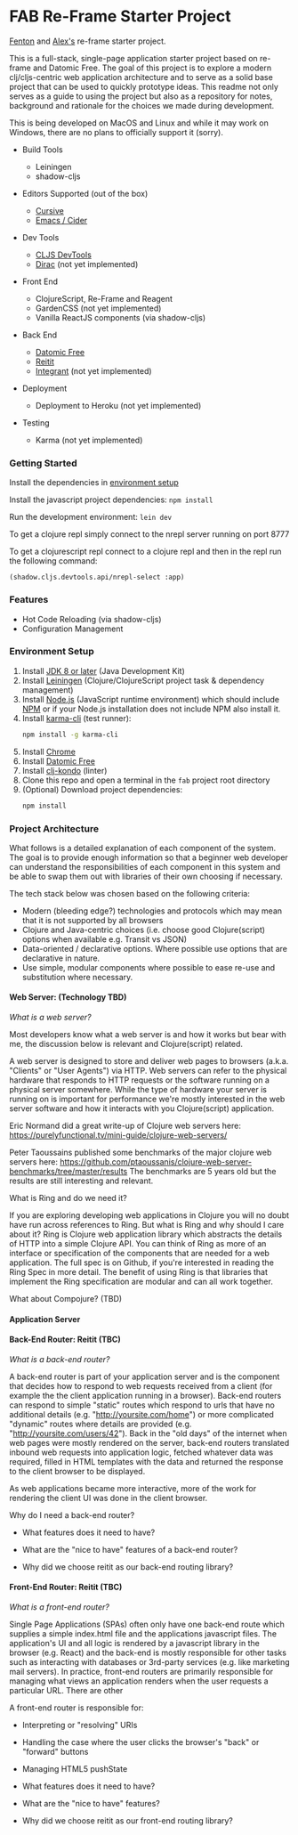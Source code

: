 # FAB Re-Frame Starter Project 

[Fenton](https://github.com/ftravers) and [Alex's](https://github.com/aeberts) re-frame starter project.

This is a full-stack, single-page application starter project based on re-frame and Datomic Free. 
The goal of this project is to explore a modern clj/cljs-centric web application architecture and to serve as a solid base project that can be used to quickly prototype ideas. This readme not only serves as a guide to using the project but also as a repository for notes, background and rationale for the choices we made during development.  

This is being developed on MacOS and Linux and while it may work on Windows, there are no plans to officially support it (sorry).   

- Build Tools
    - Leiningen
    - shadow-cljs

- Editors Supported (out of the box)
    - [Cursive](https://cursive-ide.com/)
    - [Emacs / Cider](https://docs.cider.mx/cider/index.html)

- Dev Tools
    - [CLJS DevTools](https://github.com/binaryage/cljs-devtools)
    - [Dirac]() (not yet implemented)

- Front End
    - ClojureScript, Re-Frame and Reagent
    - GardenCSS (not yet implemented)
    - Vanilla ReactJS components (via shadow-cljs) 
    
- Back End
    - [Datomic Free](https://my.datomic.com/downloads/free)
    - [Reitit](https://www.metosin.fi/blog/reitit/) 
    - [Integrant](https://github.com/weavejester/integrant) (not yet implemented)  

- Deployment
    - Deployment to Heroku (not yet implemented)

- Testing
    - Karma (not yet implemented)


### Getting Started
Install the dependencies in <a href="#environment-setup">environment setup</a> 

Install the javascript project dependencies:
```npm install```

Run the development environment:
```lein dev```

To get a clojure repl simply connect to the nrepl server running on port 8777

To get a clojurescript repl connect to a clojure repl and then in the repl run the following command:

```clojurescript
(shadow.cljs.devtools.api/nrepl-select :app)
```  

### Features

- Hot Code Reloading (via shadow-cljs)
- Configuration Management

### Environment Setup
<a name="environment-setup"/>

1. Install [JDK 8 or later](https://openjdk.java.net/install/) (Java Development Kit)
2. Install [Leiningen](https://leiningen.org/#install) (Clojure/ClojureScript project task &
dependency management)
3. Install [Node.js](https://nodejs.org/) (JavaScript runtime environment) which should include
   [NPM](https://docs.npmjs.com/cli/npm) or if your Node.js installation does not include NPM also install it.
4. Install [karma-cli](https://www.npmjs.com/package/karma-cli) (test runner):
    ```sh
    npm install -g karma-cli
    ```
5. Install [Chrome](https://www.google.com/chrome/)
6. Install [Datomic Free](https://my.datomic.com/downloads/free)
7. Install [clj-kondo](https://github.com/borkdude/clj-kondo/blob/master/doc/install.md) (linter)
8. Clone this repo and open a terminal in the `fab` project root directory
9. (Optional) Download project dependencies:
    ```sh
    npm install
    ```
### Project Architecture

What follows is a detailed explanation of each component of the system. The goal is to provide enough information so that a beginner web developer can understand the responsibilities of each component in this system and be able to swap them out with libraries of their own choosing if necessary.

The tech stack below was chosen based on the following criteria:
  * Modern (bleeding edge?) technologies and protocols which may mean that it is not supported by all browsers
  * Clojure and Java-centric choices (i.e. choose good Clojure(script) options when available e.g. Transit vs JSON)
  * Data-oriented / declarative options. Where possible use options that are declarative in nature.
  * Use simple, modular components where possible to ease re-use and substitution where necessary.

#### Web Server: (Technology TBD)

_What is a web server?_

Most developers know what a web server is and how it works but bear with me, the discussion below is relevant and Clojure(script) related.

A web server is designed to store and deliver web pages to browsers (a.k.a. "Clients" or "User Agents") via HTTP. Web servers can refer to the physical hardware that responds to HTTP requests or the software running on a physical server somewhere. While the type of hardware your server is running on is important for performance we're mostly interested in the web server software and how it interacts with you Clojure(script) application.

Eric Normand did a great write-up of Clojure web servers here: https://purelyfunctional.tv/mini-guide/clojure-web-servers/

Peter Taoussains published some benchmarks of the major clojure web servers here: https://github.com/ptaoussanis/clojure-web-server-benchmarks/tree/master/results  The benchmarks are 5 years old but the results are still interesting and relevant.

What is Ring and do we need it?

If you are exploring developing web applications in Clojure you will no doubt have run across references to Ring. But what is Ring and why should I care about it? Ring is Clojure web application library which abstracts the details of HTTP into a simple Clojure API. You can think of Ring as more of an interface or specification of the components that are needed for a web application. The full spec is on Github, if you're interested in reading the Ring Spec in more detail. The benefit of using Ring is that libraries that implement the Ring specification are modular and can all work together.  

What about Compojure? (TBD)

#### Application Server 

#### Back-End Router: Reitit (TBC)

_What is a back-end router?_

A back-end router is part of your application server and is the component that decides how to respond to web requests received from a client (for example the the client application running in a browser). Back-end routers can respond to simple "static" routes which respond to urls that have no additional details (e.g. "http://yoursite.com/home") or more complicated "dynamic" routes where details are provided (e.g. "http://yoursite.com/users/42"). Back in the "old days" of the internet when web pages were mostly rendered on the server, back-end routers translated inbound web requests into application logic, fetched whatever data was required, filled in HTML templates with the data and returned the response to the client browser to be displayed. 

As web applications became more interactive, more of the work for rendering the client UI was done in the client browser. 

Why do I need a back-end router?

* What features does it need to have?

* What are the "nice to have" features of a back-end router?

* Why did we choose reitit as our back-end routing library?

#### Front-End Router: Reitit (TBC)

_What is a front-end router?_

Single Page Applications (SPAs) often only have one back-end route which supplies a simple index.html file and the applications javascript files. The application's UI and all logic is rendered by a javascript library in the browser (e.g. React) and the back-end is mostly responsible for other tasks such as interacting with databases or 3rd-party services (e.g. like marketing mail servers). In practice, front-end routers are primarily responsible for managing what views an application renders when the user requests a particular URL. There are other 

A front-end router is responsible for:
   * Interpreting or "resolving" URIs
   * Handling the case where the user clicks the browser's "back" or "forward" buttons
   * Managing HTML5 pushState

* What features does it need to have?

* What are the "nice to have" features?

* Why did we choose reitit as our front-end routing library?